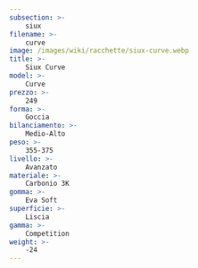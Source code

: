 ```yaml
---
subsection: >-
    siux
filename: >-
    curve
image: /images/wiki/racchette/siux-curve.webp
title: >-
    Siux Curve
model: >-
    Curve
prezzo: >-
    249
forma: >-
    Goccia
bilanciamento: >-
    Medio-Alto
peso: >-
    355-375
livello: >-
    Avanzato
materiale: >-
    Carbonio 3K
gomma: >-
    Eva Soft
superficie: >-
    Liscia
gamma: >-
    Competition
weight: >-
    -24
---
```

